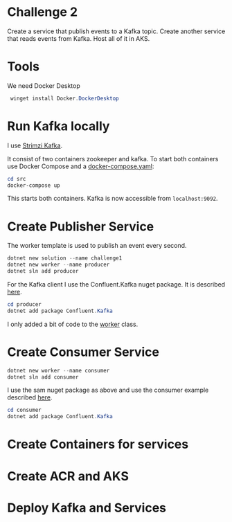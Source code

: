 # Challenge 2

Create a service that publish events to a Kafka topic. Create another service that reads events from Kafka. Host all of it in AKS.

# Tools
We need Docker Desktop 
```powershell
 winget install Docker.DockerDesktop
```

# Run Kafka locally

I use [Strimzi Kafka](https://strimzi.io/).

It consist of two containers zookeeper and kafka. 
To start both containers use Docker Compose and a [docker-compose.yaml](src/docker-compose.yaml): 

```powershell
cd src
docker-compose up
``` 

This starts both containers. Kafka is now accessible from `localhost:9092`. 

# Create Publisher Service

The worker template is used to publish an event every second.

```powershell
dotnet new solution --name challenge1
dotnet new worker --name producer
dotnet sln add producer
```

For the Kafka client I use the Confluent.Kafka nuget package. 
It is described [here](https://docs.confluent.io/kafka-clients/dotnet/current/overview.html).

```powershell
cd producer
dotnet add package Confluent.Kafka
```

I only added a bit of code to the [worker](src/producer/Worker.cs) class.

# Create Consumer Service

```powershell
dotnet new worker --name consumer
dotnet sln add consumer
```

I use the sam nuget package as above and use the consumer example described [here](https://docs.confluent.io/kafka-clients/dotnet/current/overview.html).


```powershell
cd consumer
dotnet add package Confluent.Kafka
```


# Create Containers for services

# Create ACR and AKS 

# Deploy Kafka and Services 
